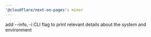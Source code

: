 ```yaml
---
'@cloudflare/next-on-pages': minor
---
```


add --info, -i CLI flag to print relevant details about the system and environment
